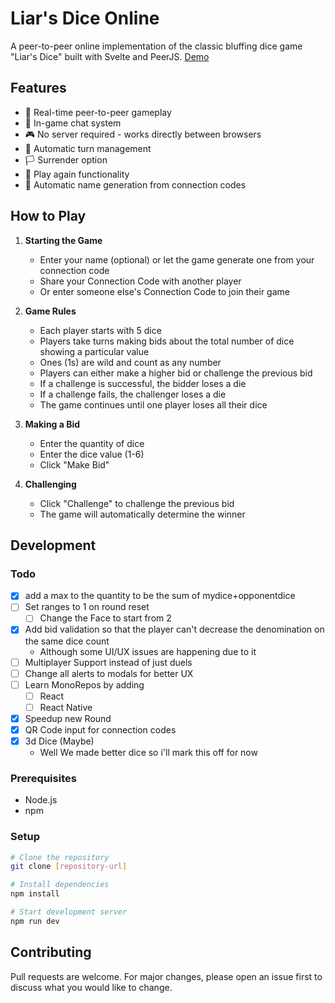 # Liar's Dice Online

A peer-to-peer online implementation of the classic bluffing dice game "Liar's Dice" built with Svelte and PeerJS.
[Demo](https://abo3skr2019.github.io/Liars-Dice-Svelte/)

## Features

- 🎲 Real-time peer-to-peer gameplay
- 💬 In-game chat system
- 🎮 No server required - works directly between browsers
- 🎯 Automatic turn management
- 🏳️ Surrender option
- 🔄 Play again functionality
- 👤 Automatic name generation from connection codes

## How to Play

1. **Starting the Game**
   - Enter your name (optional) or let the game generate one from your connection code
   - Share your Connection Code with another player
   - Or enter someone else's Connection Code to join their game

2. **Game Rules**
   - Each player starts with 5 dice
   - Players take turns making bids about the total number of dice showing a particular value
   - Ones (1s) are wild and count as any number
   - Players can either make a higher bid or challenge the previous bid
   - If a challenge is successful, the bidder loses a die
   - If a challenge fails, the challenger loses a die
   - The game continues until one player loses all their dice

3. **Making a Bid**
   - Enter the quantity of dice
   - Enter the dice value (1-6)
   - Click "Make Bid"

4. **Challenging**
   - Click "Challenge" to challenge the previous bid
   - The game will automatically determine the winner

## Development
### Todo
- [x] add a max to the quantity to be the sum of mydice+opponentdice
- [ ] Set ranges to 1 on round reset 
  - [ ] Change the Face to start from 2 
- [x] Add bid validation so that the player can't decrease the denomination on the same dice count
  - Although some UI/UX issues are happening due to it 
- [ ] Multiplayer Support instead of just duels 
- [ ] Change all alerts to modals for better UX
- [ ] Learn MonoRepos by adding
  - [ ] React
  - [ ] React Native
- [x] Speedup new Round 
- [x] QR Code input for connection codes 
- [x] 3d Dice (Maybe)
  - Well We made better dice so i'll mark this off for now 

### Prerequisites
- Node.js
- npm

### Setup
```bash
# Clone the repository
git clone [repository-url]

# Install dependencies
npm install

# Start development server
npm run dev
```

## Contributing
Pull requests are welcome. For major changes, please open an issue first to discuss what you would like to change.

